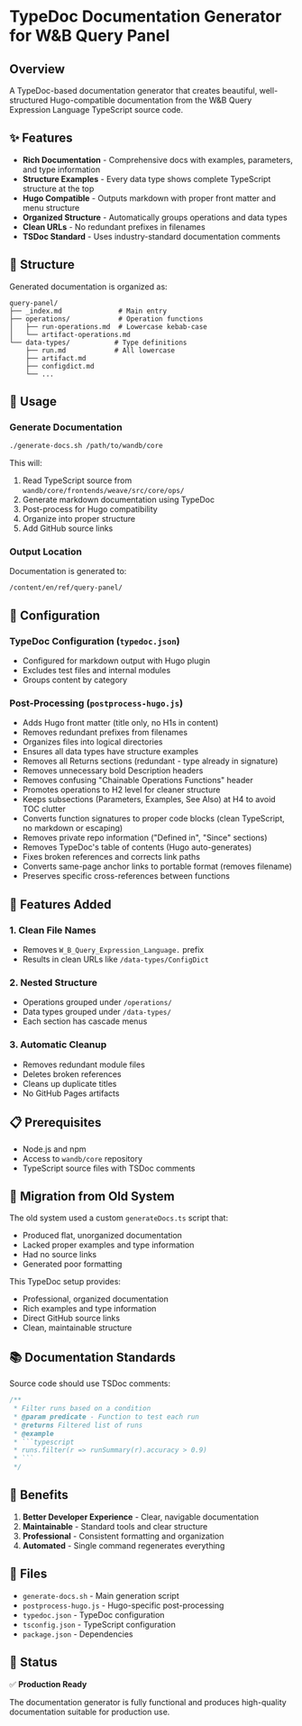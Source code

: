 # TypeDoc Documentation Generator for W&B Query Panel

## Overview

A TypeDoc-based documentation generator that creates beautiful, well-structured Hugo-compatible documentation from the W&B Query Expression Language TypeScript source code.

## ✨ Features

- **Rich Documentation** - Comprehensive docs with examples, parameters, and type information
- **Structure Examples** - Every data type shows complete TypeScript structure at the top
- **Hugo Compatible** - Outputs markdown with proper front matter and menu structure
- **Organized Structure** - Automatically groups operations and data types
- **Clean URLs** - No redundant prefixes in filenames
- **TSDoc Standard** - Uses industry-standard documentation comments

## 📁 Structure

Generated documentation is organized as:
```
query-panel/
├── _index.md              # Main entry
├── operations/            # Operation functions
│   ├── run-operations.md  # Lowercase kebab-case
│   └── artifact-operations.md
└── data-types/           # Type definitions
    ├── run.md            # All lowercase
    ├── artifact.md
    ├── configdict.md
    └── ...
```

## 🚀 Usage

### Generate Documentation

```bash
./generate-docs.sh /path/to/wandb/core
```

This will:
1. Read TypeScript source from `wandb/core/frontends/weave/src/core/ops/`
2. Generate markdown documentation using TypeDoc
3. Post-process for Hugo compatibility
4. Organize into proper structure
5. Add GitHub source links

### Output Location

Documentation is generated to:
```
/content/en/ref/query-panel/
```

## 🔧 Configuration

### TypeDoc Configuration (`typedoc.json`)
- Configured for markdown output with Hugo plugin
- Excludes test files and internal modules
- Groups content by category

### Post-Processing (`postprocess-hugo.js`)
- Adds Hugo front matter (title only, no H1s in content)
- Removes redundant prefixes from filenames
- Organizes files into logical directories
- Ensures all data types have structure examples
- Removes all Returns sections (redundant - type already in signature)
- Removes unnecessary bold Description headers
- Removes confusing "Chainable Operations Functions" header
- Promotes operations to H2 level for cleaner structure
- Keeps subsections (Parameters, Examples, See Also) at H4 to avoid TOC clutter
- Converts function signatures to proper code blocks (clean TypeScript, no markdown or escaping)
- Removes private repo information ("Defined in", "Since" sections)
- Removes TypeDoc's table of contents (Hugo auto-generates)
- Fixes broken references and corrects link paths
- Converts same-page anchor links to portable format (removes filename)
- Preserves specific cross-references between functions

## 📝 Features Added

### 1. Clean File Names
- Removes `W_B_Query_Expression_Language.` prefix
- Results in clean URLs like `/data-types/ConfigDict`

### 2. Nested Structure
- Operations grouped under `/operations/`
- Data types grouped under `/data-types/`
- Each section has cascade menus

### 3. Automatic Cleanup
- Removes redundant module files
- Deletes broken references
- Cleans up duplicate titles
- No GitHub Pages artifacts

## 📋 Prerequisites

- Node.js and npm
- Access to `wandb/core` repository
- TypeScript source files with TSDoc comments

## 🔄 Migration from Old System

The old system used a custom `generateDocs.ts` script that:
- Produced flat, unorganized documentation
- Lacked proper examples and type information
- Had no source links
- Generated poor formatting

This TypeDoc setup provides:
- Professional, organized documentation
- Rich examples and type information
- Direct GitHub source links
- Clean, maintainable structure

## 📚 Documentation Standards

Source code should use TSDoc comments:
```typescript
/**
 * Filter runs based on a condition
 * @param predicate - Function to test each run
 * @returns Filtered list of runs
 * @example
 * ```typescript
 * runs.filter(r => runSummary(r).accuracy > 0.9)
 * ```
 */
```

## 🎯 Benefits

1. **Better Developer Experience** - Clear, navigable documentation
2. **Maintainable** - Standard tools and clear structure
3. **Professional** - Consistent formatting and organization
4. **Automated** - Single command regenerates everything

## 📂 Files

- `generate-docs.sh` - Main generation script
- `postprocess-hugo.js` - Hugo-specific post-processing
- `typedoc.json` - TypeDoc configuration
- `tsconfig.json` - TypeScript configuration
- `package.json` - Dependencies

## 🚦 Status

✅ **Production Ready**

The documentation generator is fully functional and produces high-quality documentation suitable for production use.